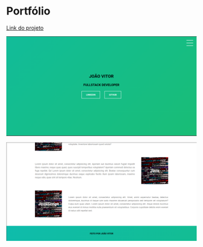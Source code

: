 # Portfólio

[Link do projeto](https://joao-vitorg.github.io/dio/frontend/portifolio/)

![](.github/header.png)

![](.github/main.png)
